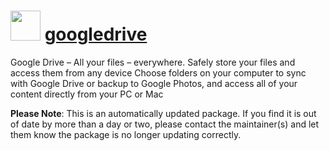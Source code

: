﻿# <img src="https://cdn.jsdelivr.net/gh/mkevenaar/chocolatey-packages@a29d2dfbd5e87d84c7f629753f3a8fc524007e6f/icons/googledrive.svg" width="48" height="48"/> [googledrive](https://community.chocolatey.org/packages/googledrive)

Google Drive – All your files – everywhere.
Safely store your files and access them from any device
Choose folders on your computer to sync with Google Drive or backup to Google Photos, and access all of your content directly from your PC or Mac

**Please Note**: This is an automatically updated package. If you find it is
out of date by more than a day or two, please contact the maintainer(s) and
let them know the package is no longer updating correctly.
